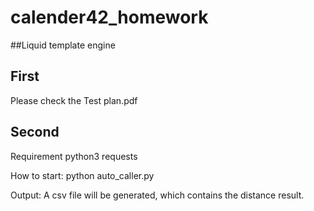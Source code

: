 # calender42_homework

##Liquid template engine


## First
Please check the Test plan.pdf

## Second

Requirement
python3
requests

How to start:
    python auto_caller.py


Output:
A csv file will be generated, which contains the distance result.
